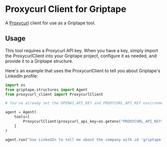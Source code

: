 # Proxycurl Client for Griptape

A [Proxycurl](https://nubela.co/proxycurl/) client for use as a Griptape tool.

## Usage

This tool requires a Proxycurl API key. When you have a key, simply import the ProxycurlClient into your Griptape project, configure it as needed, and provide it to a Griptape structure.

Here's an example that uses the ProxycurlClient to tell you about Griptape's LinkedIn profile:

```python
import os
from griptape.structures import Agent
from proxycurl_client import ProxycurlClient

# You've already set the OPENAI_API_KEY and PROXYCURL_API_KEY environment variables.

agent = Agent(
    tools=[
        ProxycurlClient(proxycurl_api_key=os.getenv("PROXYCURL_API_KEY"))
    ]
)

agent.run("Use LinkedIn to tell me about the company with id 'griptape-ai'.")
```
